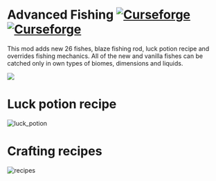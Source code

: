 # Advanced Fishing [![Curseforge](http://cf.way2muchnoise.eu/full_advanced-fishing_downloads.svg)](https://minecraft.curseforge.com/projects/advanced-fishing) [![Curseforge](http://cf.way2muchnoise.eu/versions/For%20MC_advanced-fishing_all.svg)](https://minecraft.curseforge.com/projects/advanced-fishing)

This mod adds new 26 fishes, blaze fishing rod, luck potion recipe and overrides fishing mechanics. All of the new and vanilla fishes can be catched only in own types of biomes, dimensions and liquids.

![](https://user-images.githubusercontent.com/4181327/45933694-60850800-bf9a-11e8-833c-fbc8a2c2fca6.PNG)

# Luck potion recipe

![luck_potion](https://user-images.githubusercontent.com/4181327/45934183-23714380-bfa3-11e8-8d02-37cb78e65472.png)


# Crafting recipes

![recipes](https://user-images.githubusercontent.com/4181327/45934150-c07fac80-bfa2-11e8-8a7a-e730ca2b8637.png)

